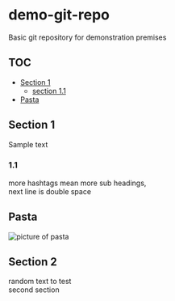 # demo-git-repo
Basic git repository for demonstration premises

## TOC
* [Section 1](#section-1)
	* [section 1.1](#1.1)
* [Pasta](#Pasta)
## Section 1
Sample text
### 1.1
more hashtags mean more sub headings,  
next line is double space

## Pasta
![picture of pasta](https://tse3.mm.bing.net/th?id=OIP.goegMDVwEd-bANzfo611GQHaJC&pid=Api&P=0&w=129&h=158)

## Section 2
random text to test  
second section
